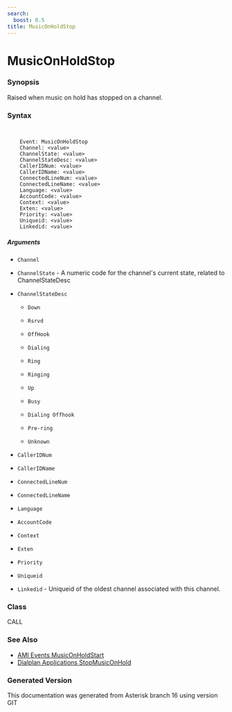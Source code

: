 ```yaml
---
search:
  boost: 0.5
title: MusicOnHoldStop
---
```


# MusicOnHoldStop

### Synopsis

Raised when music on hold has stopped on a channel.

### Syntax


```


    Event: MusicOnHoldStop
    Channel: <value>
    ChannelState: <value>
    ChannelStateDesc: <value>
    CallerIDNum: <value>
    CallerIDName: <value>
    ConnectedLineNum: <value>
    ConnectedLineName: <value>
    Language: <value>
    AccountCode: <value>
    Context: <value>
    Exten: <value>
    Priority: <value>
    Uniqueid: <value>
    Linkedid: <value>

```
##### Arguments


* `Channel`

* `ChannelState` - A numeric code for the channel's current state, related to ChannelStateDesc<br>

* `ChannelStateDesc`

    * `Down`

    * `Rsrvd`

    * `OffHook`

    * `Dialing`

    * `Ring`

    * `Ringing`

    * `Up`

    * `Busy`

    * `Dialing Offhook`

    * `Pre-ring`

    * `Unknown`

* `CallerIDNum`

* `CallerIDName`

* `ConnectedLineNum`

* `ConnectedLineName`

* `Language`

* `AccountCode`

* `Context`

* `Exten`

* `Priority`

* `Uniqueid`

* `Linkedid` - Uniqueid of the oldest channel associated with this channel.<br>

### Class

CALL
### See Also

* [AMI Events MusicOnHoldStart](/Asterisk_16_Documentation/API_Documentation/AMI_Events/MusicOnHoldStart)
* [Dialplan Applications StopMusicOnHold](/Asterisk_16_Documentation/API_Documentation/Dialplan_Applications/StopMusicOnHold)


### Generated Version

This documentation was generated from Asterisk branch 16 using version GIT 